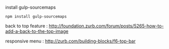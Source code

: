 install gulp-sourcemaps
```
npm install gulp-sourcemaps
```

back to top feature : http://foundation.zurb.com/forum/posts/5265-how-to-add-a-back-to-the-top-image

responsive menu : http://zurb.com/building-blocks/f6-top-bar
